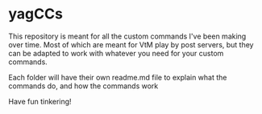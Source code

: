 # yagCCs

This repository is meant for all the custom commands I've been making over time. Most of which are meant for VtM play by post servers, but they can be adapted to work with whatever you need for your custom commands.

Each folder will have their own readme.md file to explain what the commands do, and how the commands work

Have fun tinkering!
